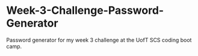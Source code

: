 # Week-3-Challenge-Password-Generator
Password generator for my week 3 challenge at the UofT SCS coding boot camp.
